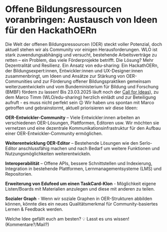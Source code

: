 # Offene Bildungsressourcen voranbringen: Austausch von Ideen für den HackathOERn

Die Welt der offenen Bildungsressourcen (OER) steckt voller Potenzial, doch aktuell stehen wir als Community vor einigen Herausforderungen. WLO ist stark zuwendungsabhängig und versucht, bestehende Arbeitsverträge zu retten – ein Problem, das viele Förderprojekte betrifft. Die Lösung? Mehr Dezentralität und Resilienz. Ein Ansatz von edu-sharing: Ein HackathOERn, der Bildungsexpert:innen, Entwickler:innen und UX-Designer:innen zusammenbringt, um Ideen und Ansätze zur Stärkung von OER-Communities und zur Förderung offener Bildungspraktiken gemeinsam weiterzuentwickeln und vom Bundeministerium für Bildung und Forschung (BMBF) fördern zu lassen! Bis 23.03.2025 läuft noch der [Call for Ideas](https://edu-sharing-network.org/wp-content/uploads/sites/3/2025/02/Call-for-Ideas-HackathOERn-04_2025_final.pdf)), zu dem Marco Timm (WLO/edu-sharing) herzlich einlädt und zur Beteiligung aufruft - es muss nicht perfekt sein 😉 Wir haben uns spontan mit Marco getroffen und gebrainstormt, aktuell priorisieren wir diese Ideen:

**OER-Entwickler-Community** – Viele Entwickler:innen arbeiten an verschiedenen OER-Lösungen, Plattformen, Editoren usw. Wir möchten sie vernetzen und eine dezentrale Kommunikationsinfrastruktur für den Aufbau einer OER-Entwickler-Community ermöglichen.

**Weiterentwicklung OER-Editor** – Bestehende Lösungen wie den Serlo-Editor anschlussfähig machen und nach Bedarf um weitere Funktionen und Nutzungsmöglichkeiten weiterentwickeln.

**Interoperabilität** – Offene APIs, bessere Schnittstellen und Indexierung, Integration in bestehende Plattformen, Lernmanagementsysteme (LMS) und Repositorien.

**Erweiterung von Edufeed um einen TaskCard-Klon** - Möglichkeit eigene Listen/Boards mit Materialien anzulegen und diese mit anderen zu teilen.

**Sozialer Graph** - Wenn wir soziale Graphen in OER-Strukturen abbilden können, könnte dies ein neues Qualitätsmerkmal für Community-basiertes Lernen & Feedback werden.

Welche Idee gefällt euch am besten? 💡 Lasst es uns wissen! (Kommentare?/Mail?)